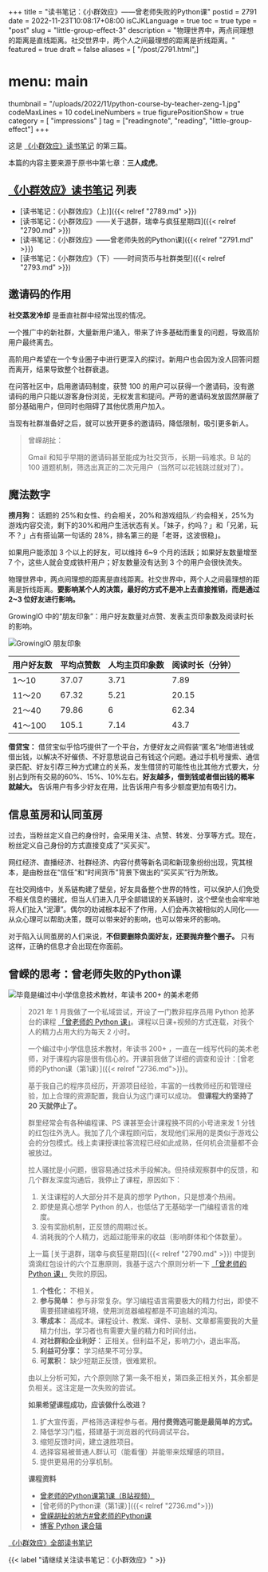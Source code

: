+++
title = "读书笔记：《小群效应》——曾老师失败的Python课"
postid = 2791
date = 2022-11-23T10:08:17+08:00
isCJKLanguage = true
toc = true
type = "post"
slug = "little-group-effect-3"
description = "物理世界中，两点间理想的距离是直线距离。社交世界中，两个人之间最理想的距离是折线距离。"
featured = true
draft = false
aliases = [ "/post/2791.html",]
# menu: main
thumbnail = "/uploads/2022/11/python-course-by-teacher-zeng-1.jpg"
codeMaxLines = 10
codeLineNumbers = true
figurePositionShow = true
category = [ "impressions" ]
tag = ["readingnote", "reading", "little-group-effect"]
+++

这是 [《小群效应》读书笔记](/tag/little-group-effect/) 的第三篇。

本篇的内容主要来源于原书中第七章：**三人成虎**。
<!--more-->

## [《小群效应》读书笔记](/tag/little-group-effect/) 列表

- [读书笔记：《小群效应》（上)]({{< relref "2789.md" >}})
- [读书笔记：《小群效应》——关于退群，瑞幸与疯狂星期四]({{< relref "2790.md" >}})
- [读书笔记：《小群效应》——曾老师失败的Python课]({{< relref "2791.md" >}})
- [读书笔记：《小群效应》（下）——时间货币与社群类型]({{< relref "2793.md" >}})

## 邀请码的作用

**社交蒸发冷却** 是垂直社群中经常出现的情况。

一个推广中的新社群，大量新用户涌入，带来了许多基础而重复的问题，导致高阶用户最终离去。

高阶用户希望在一个专业圈子中进行更深入的探讨。新用户也会因为没人回答问题而离开，结果导致整个社群衰退。

在问答社区中，启用邀请码制度，获赞 100 的用户可以获得一个邀请码，没有邀请码的用户只能以游客身份浏览，无权发言和提问。严苛的邀请码发放固然屏蔽了部分基础用户，但同时也阻碍了其他优质用户加入。

当现有社群准备好之后，就可以放开更多的邀请码，降低限制，吸引更多新人。

> 曾嵘胡扯：
> 
> Gmail 和知乎早期的邀请码甚至能成为社交货币，长期一码难求。B 站的 100 道题机制，筛选出真正的二次元用户（当然可以花钱跳过就对了）。

## 魔法数字

**捞月狗：** 话题的 25%和女性、约会相关，20%和游戏组队／约会相关，25%为游戏内容交流，剩下的30%和用户生活状态有关。「妹子，约吗？」和「兄弟，玩不？」占有搭讪第一句话的 28%，排名第三的是「老哥，这波很稳」。

如果用户能添加 3 个以上的好友，可以维持 6~9 个月的活跃；如果好友数量增至 7 个，这些人就会变成铁杆用户；好友数量没有达到 3 个的用户会很快流失。

物理世界中，两点间理想的距离是直线距离。社交世界中，两个人之间最理想的距离是折线距离。**要影响某个人的决策，最好的方式不是冲上去直接推销，而是通过 2~3 位好友进行影响。**

GrowingIO 中的“朋友印象”：用户好友数量对点赞、发表主页印象数及阅读时长的影响。

![GrowingIO 朋友印象](/uploads/2022/11/little-group-effect-19.png)

|用户好友数 |平均点赞数 |人均主页印象数 |阅读时长（分钟）|
|----|----|----|----|
| 1～10 |37.07 |3.71 |7.89|
|11～20 |67.32 |5.21 |20.15 |
|21～40 |79.86 |6 |62.34|
|41～100 |105.1 |7.14 |43.7|

**借贷宝：** 借贷宝似乎恰巧提供了一个平台，方便好友之间假装“匿名”地借进钱或借出钱，以解决不好催债、不好意思说自己有钱这个问题。通过手机号搜索、通信录匹配、好友引荐三种方式建立的关系，发生借贷的可能性也比其他方式要大，分别占到所有交易的60%、15%、10%左右。**好友越多，借到钱或者借出钱的概率就越大。** 告诉用户有多少好友在用，比告诉用户有多少额度更加有吸引力。

## 信息茧房和认同茧房

过去，当粉丝定义自己的身份时，会采用关注、点赞、转发、分享等方式。现在，粉丝定义自己身份的方式直接变成了“买买买”。

网红经济、直播经济、社群经济、内容付费等新名词和新现象纷纷出现，究其根本，是由粉丝在“信任”和“时间货币”背景下做出的“买买买”行为所致。

在社交网络中，关系链构建了壁垒，好友具备整个世界的特性，可以保护人们免受不相关信息的骚扰，但当人们进入几乎全部错误的关系链时，这个壁垒也会牢牢地将人们扯入“泥潭”。偶尔的劝诫根本起不了作用，人们会再次被相似的人同化——从众心理可以帮助决策，既可以带来好的影响，也可以带来坏的影响。

对于陷入认同茧房的人们来说，**不但要删除负面好友，还要抛弃整个圈子。** 只有这样，正确的信息才会出现在你面前。

## 曾嵘的思考：曾老师失败的Python课

![毕竟是编过中小学信息技术教材，年读书 200+ 的美术老师](/uploads/2022/11/python-course-by-teacher-zeng-1.jpg)

> 2021 年 1 月我做了一个私域尝试，开设了一门教非程序员用 Python 抢茅台的课程 [「曾老师的 Python 课」](/tag/pythoncourse/)。课程以日课+视频的方式连载，对我个人的精力占用大约为每天 2 小时。
> 
> 一个编过中小学信息技术教材，年读书 200+ ，一直在一线写代码的美术老师，对于课程内容是很有信心的。开课前我做了详细的调查和设计：[曾老师的Python课（第1课）]({{< relref "2736.md">}})。
>
> 基于我自己的程序员经历，开源项目经验，丰富的一线教师经历和管理经验，加上合理的资源配置，我自认为这门课可以成功。 **但课程大约坚持了 20 天就停止了。**
>
> 群里经常会有各种编程课、PS 课甚至会计课程换不同的小号进来发 1 分钱的红包往外洗人。我加了几个课程顾问后，发现他们采用的是类似于游戏公会的分包模式。线上卖课授课拉客流程已经如此成熟，任何机会流量都不会被放过。
> 
> 拉人骚扰是小问题，很容易通过技术手段解决。但持续观察群中的反馈，和几个群友深度沟通后，我停止了课程，原因如下：
>
> 1. 关注课程的人大部分并不是真的想学 Python，只是想凑个热闹。
> 2. 即使是真心想学 Python 的人，也低估了无基础学一门编程语言的难度。
> 3. 没有奖励机制，正反馈的周期过长。
> 4. 消耗我的个人精力，远超过能带来的收益（影响群体和个体数量）。
>
> 上一篇 [关于退群，瑞幸与疯狂星期四]({{< relref "2790.md" >}}) 中提到滴滴红包设计的六个互惠原则，我基于这六个原则分析一下 [「曾老师的 Python 课」](/tag/pythoncourse/) 失败的原因。
> 
> 1. **个性化：** 不相关。
> 1. **参与简单：** 参与非常复杂。学习编程语言需要极大的精力付出，即使不需要搭建编程环境，使用浏览器编程都是不可逾越的鸿沟。
> 1. **零成本：** 高成本。课程设计、教案、课件、录制、文章都需要我的大量精力付出，学习者也有需要大量的精力和时间付出。
> 1. **对社群和企业利好：** 正相关。但利益不足，影响力小，退出率高。
> 1. **利益可分享：** 学习结果不可分享。
> 1. **可累积：** 缺少短期正反馈，很难累积。
>
> 由以上分析可知，六个原则除了第一条不相关，第四条正相关外，其余都是负相关。这注定是一次失败的尝试。
>
> **如果希望课程成功，应该做什么改进？**
>
> 1. 扩大宣传面，严格筛选课程参与者。**用付费筛选可能是最简单的方式。**
> 2. 降低学习门槛，搭建基于浏览器的代码调试平台。
> 3. 缩短反馈时间，建立速胜项目。
> 4. 选择容易被普通人群认可（能看懂）并能带来炫耀感的项目。
> 5. 提供更易用的分享机制。
> 
> **课程资料**
> 
> - [曾老师的Python课第1课（B站视频）](https://www.bilibili.com/video/BV1xA411W7A4/)
> - [曾老师的Python课（第1课）]({{< relref "2736.md">}})
> - [曾嵘胡扯的地方#曾老师的Python课](https://mp.weixin.qq.com/mp/appmsgalbum?__biz=MzA5NzQ3NDM3MA==&action=getalbum&album_id=1680632063198052360)
> - [博客 Python 课合辑](/tag/pythoncourse/)

[《小群效应》全部读书笔记](/tag/little-group-effect/)

{{< label "请继续关注读书笔记：《小群效应》" >}}